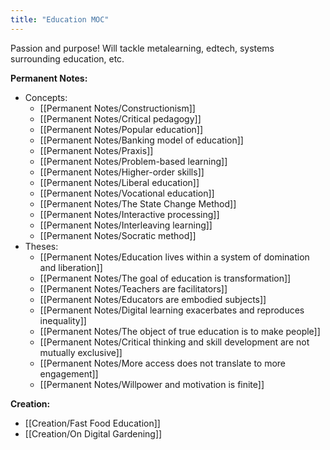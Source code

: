 ```yaml
---
title: "Education MOC"
---
```

Passion and purpose!
Will tackle  metalearning, edtech, systems surrounding education, etc.

**Permanent Notes:**
+ Concepts:
	+ [[Permanent Notes/Constructionism]]
	+ [[Permanent Notes/Critical pedagogy]]
	+ [[Permanent Notes/Popular education]]
	+ [[Permanent Notes/Banking model of education]]
	+ [[Permanent Notes/Praxis]]
	+ [[Permanent Notes/Problem-based learning]]
	+ [[Permanent Notes/Higher-order skills]]
	+ [[Permanent Notes/Liberal education]]
	+ [[Permanent Notes/Vocational education]]
	+ [[Permanent Notes/The State Change Method]]
	+ [[Permanent Notes/Interactive processing]]
	+ [[Permanent Notes/Interleaving learning]]
	+ [[Permanent Notes/Socratic method]]
+ Theses:
	+  [[Permanent Notes/Education lives within a system of domination and liberation]]
	+ [[Permanent Notes/The goal of education is transformation]]
	+ [[Permanent Notes/Teachers are facilitators]]
	+ [[Permanent Notes/Educators are embodied subjects]]
	+ [[Permanent Notes/Digital learning exacerbates and reproduces inequality]]
	+ [[Permanent Notes/The object of true education is to make people]]
	+ [[Permanent Notes/Critical thinking and skill development are not mutually exclusive]]
	+ [[Permanent Notes/More access does not translate to more engagement]]
	+ [[Permanent Notes/Willpower and motivation is finite]]

**Creation:**
+ [[Creation/Fast Food Education]]
+ [[Creation/On Digital Gardening]]